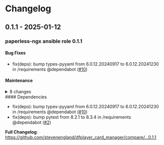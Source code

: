 # Changelog

## 0.1.1 - 2025-01-12

### paperless-ngx ansible role 0.1.1

#### Bug Fixes

- fix(deps): bump types-pyyaml from 6.0.12.20240917 to 6.0.12.20241230 in /requirements @dependabot ([#10](https://github.com/stevenengland/dfplayer_card_manager/pull/10))

#### Maintenance

<details>
<summary>8 changes</summary>
- ci: update release publishing workflow to include new permissions and dependencies @stevenengland ([#28](https://github.com/stevenengland/dfplayer_card_manager/pull/28))
- ci: update CI workflow to check for '[skip ci]' in pull request titles @stevenengland ([#26](https://github.com/stevenengland/dfplayer_card_manager/pull/26))
- ci: add verbosity to pypi release publishing @stevenengland ([#25](https://github.com/stevenengland/dfplayer_card_manager/pull/25))
- ci: remove path ignore @stevenengland ([#24](https://github.com/stevenengland/dfplayer_card_manager/pull/24))
- ci: update repository URL and version file reference in release publishing workflow @stevenengland ([#23](https://github.com/stevenengland/dfplayer_card_manager/pull/23))
- ci: add build and package check step to code testing workflow @stevenengland ([#22](https://github.com/stevenengland/dfplayer_card_manager/pull/22))
- ci: add workflow for automatic changelog updating on release @stevenengland ([#21](https://github.com/stevenengland/dfplayer_card_manager/pull/21))
- ci: update GitHub token reference in dependabot auto-merge workflow @stevenengland ([#20](https://github.com/stevenengland/dfplayer_card_manager/pull/20))

</details>
#### Dependencies

- fix(deps): bump types-pyyaml from 6.0.12.20240917 to 6.0.12.20241230 in /requirements @dependabot ([#10](https://github.com/stevenengland/dfplayer_card_manager/pull/10))
- fix(deps): bump pytest from 8.2.1 to 8.3.4 in /requirements @dependabot ([#2](https://github.com/stevenengland/dfplayer_card_manager/pull/2))

**Full Changelog**: https://github.com/stevenengland/dfplayer_card_manager/compare/...0.1.1
